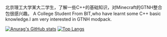 北京理工大学某大二学生，了解一些C++的基础知识，对Minecraft的GTNH整合包很感兴趣。
A College Student From BIT,who have learnt some C++ basic knowledge.I am very interested in GTNH modpack.

[![Anurag's GitHub stats](https://github-readme-stats.vercel.app/api?username=Oldmemory1)](https://github.com/anuraghazra/github-readme-stats)
[![Top Langs](https://github-readme-stats.vercel.app/api/top-langs/?username=Oldmemory1)](https://github.com/anuraghazra/github-readme-stats)
<!--
**Oldmemory1/Oldmemory1** is a ✨ _special_ ✨ repository because its `README.md` (this file) appears on your GitHub profile.

Here are some ideas to get you started:

- 🔭 I’m currently working on ...
- 🌱 I’m currently learning ...
- 👯 I’m looking to collaborate on ...
- 🤔 I’m looking for help with ...
- 💬 Ask me about ...
- 📫 How to reach me: ...
- 😄 Pronouns: ...
- ⚡ Fun fact: ...
-->
